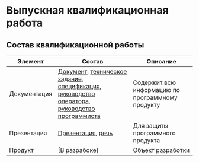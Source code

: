 # Выпускная квалификационная работа

## Состав квалификационной работы
| Элемент | Состав | Описание |
| ------- | -------- | -------- |
| Документация | [Документ](https://github.com/AlexeyBQS/Examwork/blob/master/Documents/Документ.docx), [техническое задание](https://github.com/AlexeyBQS/Examwork/blob/master/Documents/(Приложение%20А)%20Техническое%20задание.docx), [спецификация](https://github.com/AlexeyBQS/Examwork/blob/master/Documents/(Приложение%20Б)%20Спецификация.docx), [руководство оператора](https://github.com/AlexeyBQS/Examwork/blob/master/Documents/(Приложение%20В)%20Руководство%20оператора.docx), [руководство программиста](https://github.com/AlexeyBQS/Examwork/blob/master/Documents/(Приложение%20Г)%20Руководство%20программиста.docx) | Содержит всю информацию по программному продукту |
| Презентация | [Презентация](https://github.com/AlexeyBQS/Examwork/blob/master/Presentation/Презентация.pptx), [речь](https://github.com/AlexeyBQS/Examwork/blob/master/Presentation/Речь.docx) | Для защиты программного продукта |
| Продукт | [В разрабоке] | Объект разработки |https://github.com/AlexeyBQS/Examwork/blob/master/Presentation/Презентация.pptx
